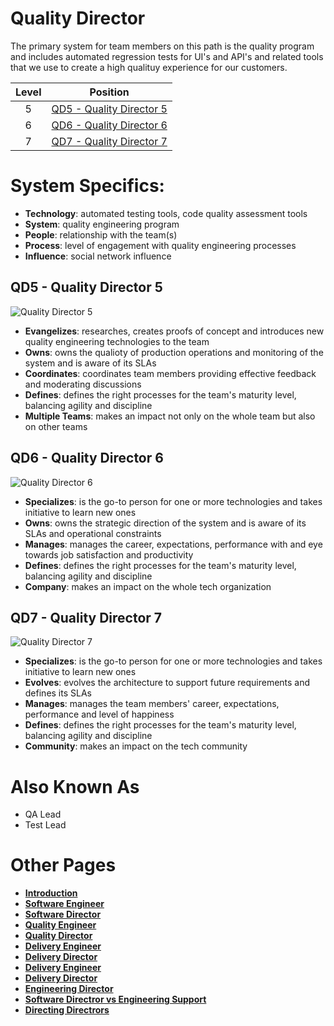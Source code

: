 # Quality Director

The primary system for team members on this path is the quality program and includes automated regression tests for UI's and API's and related tools that we use to create a high qualituy experience for our customers. 

| Level | Position |
| :---: | :---: |
| 5 | [QD5 - Quality Director 5](#qd5---quality-director-5) |
| 6 | [QD6 - Quality Director 6](#qd6---quality-director-6) |
| 7 | [QD7 - Quality Director 7](#qd7---quality-director-7) |

# System Specifics:
* **Technology**: automated testing tools, code quality assessment tools 
* **System**: quality engineering program
* **People**: relationship with the team(s)
* **Process**: level of engagement with quality engineering processes
* **Influence**: social network influence

## QD5 - Quality Director 5

<picture>
  <source media="(prefers-color-scheme: dark)" srcset="/charts/technicalprogrammanager-5-dark.png">
  <source media="(prefers-color-scheme: light)" srcset="/charts/technicalprogrammanager-5.png">
  <img alt="Quality Director 5" src="/charts/technicalprogrammanager-5.png">
</picture>

* **Evangelizes**: researches, creates proofs of concept and introduces new quality engineering technologies to the team
* **Owns**: owns the qualioty of production operations and monitoring of the system and is aware of its SLAs
* **Coordinates**: coordinates team members providing effective feedback and moderating discussions
* **Defines**: defines the right processes for the team's maturity level, balancing agility and discipline
* **Multiple Teams**: makes an impact not only on the whole team but also on other teams

## QD6 - Quality Director 6

<picture>
  <source media="(prefers-color-scheme: dark)" srcset="/charts/technicalprogrammanager-6-dark.png">
  <source media="(prefers-color-scheme: light)" srcset="/charts/technicalprogrammanager-6.png">
  <img alt="Quality Director 6" src="/charts/technicalprogrammanager-6.png">
</picture>

* **Specializes**: is the go-to person for one or more technologies and takes initiative to learn new ones
* **Owns**: owns the strategic direction of the system and is aware of its SLAs and operational constraints
* **Manages**: manages the career, expectations, performance with and eye towards job satisfaction and productivity
* **Defines**: defines the right processes for the team's maturity level, balancing agility and discipline
* **Company**: makes an impact on the whole tech organization

## QD7 - Quality Director 7

<picture>
  <source media="(prefers-color-scheme: dark)" srcset="/charts/technicalprogrammanager-7-dark.png">
  <source media="(prefers-color-scheme: light)" srcset="/charts/technicalprogrammanager-7.png">
  <img alt="Quality Director 7" src="/charts/technicalprogrammanager-7.png">
</picture>

* **Specializes**: is the go-to person for one or more technologies and takes initiative to learn new ones
* **Evolves**: evolves the architecture to support future requirements and defines its SLAs
* **Manages**: manages the team members' career, expectations, performance and level of happiness
* **Defines**: defines the right processes for the team's maturity level, balancing agility and discipline
* **Community**: makes an impact on the tech community

# Also Known As
* QA Lead
* Test Lead

# Other Pages
* [**Introduction**](README.md)
* [**Software Engineer**](Software-Engineer.md)
* [**Software Director**](Software-Director.md) 
* [**Quality Engineer**](Quality-Engineer.md)
* [**Quality Director**](Quality-Director.md)
* [**Delivery Engineer**](Delivery-Engineer.md)
* [**Delivery Director**](Delivery-Director.md)
* [**Delivery Engineer**](Delivery-Engineer.md)
* [**Delivery Director**](Delivery-Director.md)
* [**Engineering Director**](Engineering-Director.md)
* [**Software Directror vs Engineering Support**](Comparison-Software-Director-Engineering-Director.md)
* [**Directing Directrors**](Directing-Directors.md)

